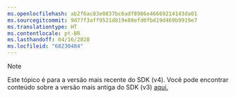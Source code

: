 ```yaml
---
ms.openlocfilehash: ab2f6ac83e0837bc6adf8986e46669214143da01
ms.sourcegitcommit: 9d77f3aff9521d819e88efd0fbd19d469b9919e7
ms.translationtype: HT
ms.contentlocale: pt-BR
ms.lasthandoff: 04/16/2020
ms.locfileid: "68230484"
---
```

> [!NOTE] 
> Este tópico é para a versão mais recente do SDK (v4). Você pode encontrar conteúdo sobre a versão mais antiga do SDK (v3) [aqui.](https://docs.microsoft.com/azure/bot-service/?view=azure-bot-service-3.0)
